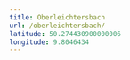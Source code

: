 ```yaml
---
title: Oberleichtersbach
url: /oberleichtersbach/
latitude: 50.274430900000006
longitude: 9.8046434
---
```

